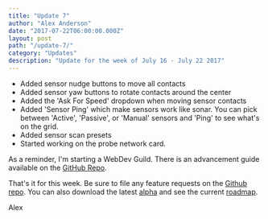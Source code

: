 ```yaml
---
title: "Update 7"
author: "Alex Anderson"
date: "2017-07-22T06:00:00.000Z"
layout: post
path: "/update-7/"
category: "Updates"
description: "Update for the week of July 16 - July 22 2017"
---
```


* Added sensor nudge buttons to move all contacts
* Added sensor yaw buttons to rotate contacts around the center
* Added the 'Ask For Speed' dropdown when moving sensor contacts
* Added 'Sensor Ping' which make sensors work like sonar. You can pick between 'Active', 'Passive', or 'Manual' sensors and 'Ping' to see what's on the grid.
* Added sensor scan presets
* Started working on the probe network card.

As a reminder, I'm starting a WebDev Guild. There is an advancement guide available on the [GitHub Repo](https://github.com/alexanderson1993/webdev-guild).

That's it for this week. Be sure to file any feature requests on the [Github repo](https://github.com/Thorium-Sim/thorium/issues). You can also download the latest [alpha](https://github.com/Thorium-Sim/thorium/releases) and see the current [roadmap](https://github.com/Thorium-Sim/thorium/projects/2).

Alex

